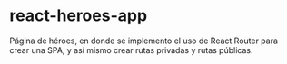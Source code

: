 # react-heroes-app
Página de héroes, en donde se implemento el uso de React Router para crear una SPA, y así mismo crear rutas privadas y rutas públicas.
